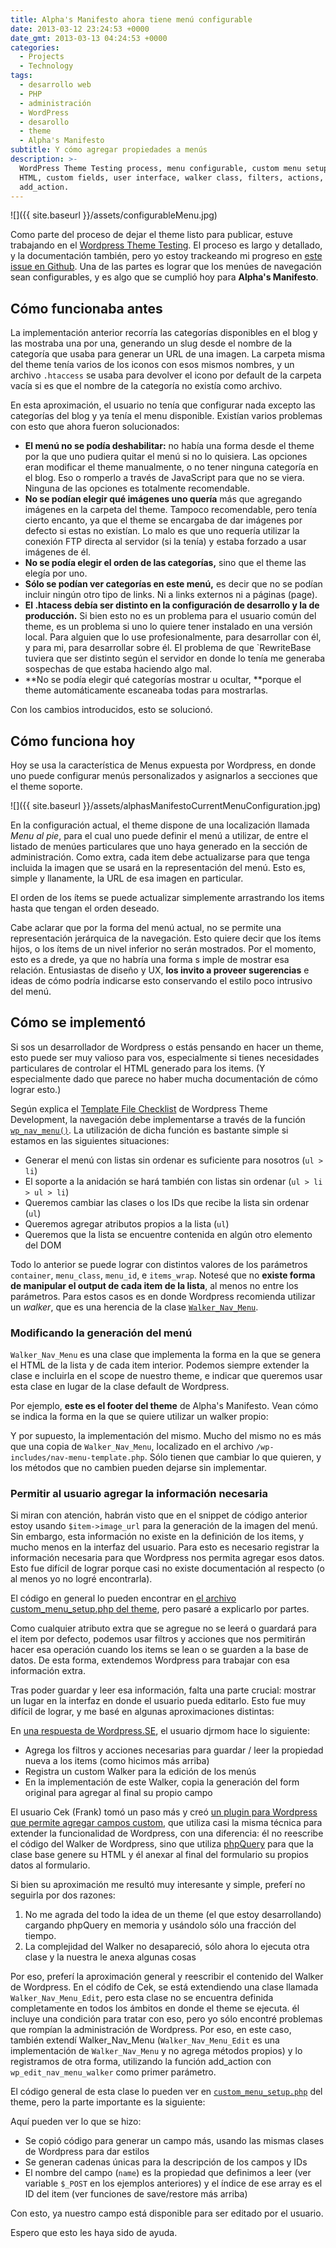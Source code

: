 ```yaml
---
title: Alpha's Manifesto ahora tiene menú configurable
date: 2013-03-12 23:24:53 +0000
date_gmt: 2013-03-13 04:24:53 +0000
categories:
  - Projects
  - Technology
tags:
  - desarrollo web
  - PHP
  - administración
  - WordPress
  - desarollo
  - theme
  - Alpha's Manifesto
subtitle: Y cómo agregar propiedades a menús
description: >-
  WordPress Theme Testing process, menu configurable, custom menu setup, menu
  HTML, custom fields, user interface, walker class, filters, actions, phpQuery,
  add_action.
---
```



![]({{ site.baseurl }}/assets/configurableMenu.jpg)

Como parte del proceso de dejar el theme listo para publicar, estuve trabajando en el <a title="Theme Testing Process, de Wordpress Codex" href="http://codex.wordpress.org/Theme_Development#Theme_Testing_Process">Wordpress Theme Testing</a>. El proceso es largo y detallado, y la documentación también, pero yo estoy trackeando mi progreso en <a title="Setup Wordpress Theme Testing" href="https://github.com/AlphaGit/alphasmanifesto/issues/10">este issue en Github</a>. Una de las partes es lograr que los menúes de navegación sean configurables, y es algo que se cumplió hoy para **Alpha's Manifesto**.

<!--more-->

## Cómo funcionaba antes

La implementación anterior recorría las categorías disponibles en el blog y las mostraba una por una, generando un slug desde el nombre de la categoría que usaba para generar un URL de una imagen. La carpeta misma del theme tenía varios de los iconos con esos mismos nombres, y un archivo `.htaccess` se usaba para devolver el icono por default de la carpeta vacía si es que el nombre de la categoría no existía como archivo.

En esta aproximación, el usuario no tenía que configurar nada excepto las categorías del blog y ya tenía el menu disponible. Existían varios problemas con esto que ahora fueron solucionados:

- **El menú no se podía deshabilitar:** no había una forma desde el theme por la que uno pudiera quitar el menú si no lo quisiera. Las opciones eran modificar el theme manualmente, o no tener ninguna categoría en el blog. Eso o romperlo a través de JavaScript para que no se viera. Ninguna de las opciones es totalmente recomendable.
- **No se podían elegir qué imágenes uno quería** más que agregando imágenes en la carpeta del theme. Tampoco recomendable, pero tenía cierto encanto, ya que el theme se encargaba de dar imágenes por defecto si estas no existían. Lo malo es que uno requería utilizar la conexión FTP directa al servidor (si la tenía) y estaba forzado a usar imágenes de él.
- **No se podía elegir el orden de las categorías,** sino que el theme las elegía por uno.
- **Sólo se podían ver categorías en este menú,** es decir que no se podían incluir ningún otro tipo de links. Ni a links externos ni a páginas (page).
- **El .htacess debía ser distinto en la configuración de desarrollo y la de producción.** Si bien esto no es un problema para el usuario común del theme, es un problema si uno lo quiere tener instalado en una versión local. Para alguien que lo use profesionalmente, para desarrollar con él, y para mi, para desarrollar sobre él. El problema de que `RewriteBase</span> tuviera que ser distinto según el servidor en donde lo tenía me generaba sospechas de que estaba haciendo algo mal.
- **No se podía elegir qué categorías mostrar u ocultar, **porque el theme automáticamente escaneaba todas para mostrarlas.

Con los cambios introducidos, esto se solucionó.

## Cómo funciona hoy

Hoy se usa la característica de Menus expuesta por Wordpress, en donde uno puede configurar menús personalizados y asignarlos a secciones que el theme soporte.

![]({{ site.baseurl }}/assets/alphasManifestoCurrentMenuConfiguration.jpg)

En la configuración actual, el theme dispone de una localización llamada _Menu al pie_, para el cual uno puede definir el menú a utilizar, de entre el listado de menúes particulares que uno haya generado en la sección de administración. Como extra, cada item debe actualizarse para que tenga incluida la imagen que se usará en la representación del menú. Esto es, simple y llanamente, la URL de esa imagen en particular.

El orden de los ítems se puede actualizar simplemente arrastrando los items hasta que tengan el orden deseado.

Cabe aclarar que por la forma del menú actual, no se permite una representación jerárquica de la navegación. Esto quiere decir que los ítems hijos, o los ítems de un nivel inferior no serán mostrados. Por el momento, esto es a drede, ya que no habría una forma s imple de mostrar esa relación. Entusiastas de diseño y UX, **los invito a proveer sugerencias** e ideas de cómo podría indicarse esto conservando el estilo poco intrusivo del menú.

## Cómo se implementó

Si sos un desarrollador de Wordpress o estás pensando en hacer un theme, esto puede ser muy valioso para vos, especialmente si tienes necesidades particulares de controlar el HTML generado para los items. (Y especialmente dado que parece no haber mucha documentación de cómo lograr esto.)

Según explica el [Template File Checklist](http://codex.wordpress.org/Theme_Development#Template_File_Checklist) de Wordpress Theme Development, la navegación debe implementarse a través de la función [`wp_nav_menu()`](http://codex.wordpress.org/Function_Reference/wp_nav_menu). La utilización de dicha función es bastante simple si estamos en las siguientes situaciones:

- Generar el menú con listas sin ordenar es suficiente para nosotros (`ul > li`)
- El soporte a la anidación se hará también con listas sin ordenar (`ul > li > ul > li`)
- Queremos cambiar las clases o los IDs que recibe la lista sin ordenar (`ul`)
- Queremos agregar atributos propios a la lista (`ul`)
- Queremos que la lista se encuentre contenida en algún otro elemento del DOM

Todo lo anterior se puede lograr con distintos valores de los parámetros `container`, `menu_class`, `menu_id`, e `items_wrap`. Notesé que no **existe forma de manipular el output de cada item de la lista**, al menos no entre los parámetros. Para estos casos es en donde Wordpress recomienda utilizar un _walker_, que es una herencia de la clase [`Walker_Nav_Menu`](http://phpdoc.wordpress.org/trunk/WordPress/Nav_Menus/Walker_Nav_Menu.html).

### Modificando la generación del menú

`Walker_Nav_Menu` es una clase que implementa la forma en la que se genera el HTML de la lista y de cada item interior. Podemos siempre extender la clase e incluirla en el scope de nuestro theme, e indicar que queremos usar esta clase en lugar de la clase default de Wordpress.

Por ejemplo, **este es el footer del theme** de Alpha's Manifesto. Vean cómo se indica la forma en la que se quiere utilizar un walker propio:

<script src="https://gist.github.com/AlphaGit/5149170.js"></script>

Y por supuesto, la implementación del mismo. Mucho del mismo no es más que una copia de `Walker_Nav_Menu`, localizado en el archivo `/wp-includes/nav-menu-template.php`. Sólo tienen que cambiar lo que quieren, y los métodos que no cambien pueden dejarse sin implementar.

<script src="https://gist.github.com/AlphaGit/5149182.js"></script>

### Permitir al usuario agregar la información necesaria

Si miran con atención, habrán visto que en el snippet de código anterior estoy usando `$item->image_url` para la generación de la imagen del menú. Sin embargo, esta información no existe en la definición de los items, y mucho menos en la interfaz del usuario. Para esto es necesario registrar la información necesaria para que Wordpress nos permita agregar esos datos. Esto fue difícil de lograr porque casi no existe documentación al respecto (o al menos yo no logré encontrarla).

El código en general lo pueden encontrar en [el archivo custom_menu_setup.php del theme](https://github.com/AlphaGit/alphasmanifesto/blob/8517782b4b4bfeeedbb5aa684bc690540d9ab479/custom_menu_setup.php), pero pasaré a explicarlo por partes.

Como cualquier atributo extra que se agregue no se leerá o guardará para el item por defecto, podemos usar filtros y acciones que nos permitirán hacer esa operación cuando los items se lean o se guarden a la base de datos. De esta forma, extendemos Wordpress para trabajar con esa información extra.

<script src="https://gist.github.com/AlphaGit/5149216.js"></script>

Tras poder guardar y leer esa información, falta una parte crucial: mostrar un lugar en la interfaz en donde el usuario pueda editarlo. Esto fue muy difícil de lograr, y me basé en algunas aproximaciones distintas:

En <a title="How to add a custom field in the advanced menu properties?" href="http://wordpress.stackexchange.com/a/33495/28848">una respuesta de Wordpress.SE</a>, el usuario djrmom hace lo siguiente:

- Agrega los filtros y acciones necesarias para guardar / leer la propiedad nueva a los items (como hicimos más arriba)
- Registra un custom Walker para la edición de los menús
- En la implementación de este Walker, copia la generación del form original para agregar al final su propio campo

El usuario Cek (Frank) tomó un paso más y creó <a title="Wordpress Menu Item Meta Fields" href="http://changeset.hr/blog/code/wordpress-menu-item-meta-fields">un plugin para Wordpress que permite agregar campos custom</a>, que utiliza casi la misma técnica para extender la funcionalidad de Wordpress, con una diferencia: él no reescribe el código del Walker de Wordpress, sino que utiliza [phpQuery](https://code.google.com/p/phpquery/) para que la clase base genere su HTML y él anexar al final del formulario su propios datos al formulario.

Si bien su aproximación me resultó muy interesante y simple, preferí no seguirla por dos razones:

1. No me agrada del todo la idea de un theme (el que estoy desarrollando) cargando phpQuery en memoria y usándolo sólo una fracción del tiempo.
1. La complejidad del Walker no desapareció, sólo ahora lo ejecuta otra clase y la nuestra le anexa algunas cosas

Por eso, preferí la aproximación general y reescribir el contenido del Walker de Wordpress. En el códifo de Cek, se está extendiendo una clase llamada `Walker_Nav_Menu_Edit`, pero esta clase no se encuentra definida completamente en todos los ámbitos en donde el theme se ejecuta. él incluye una condición para tratar con eso, pero yo sólo encontré problemas que rompían la administración de Wordpress. Por eso, en este caso, también extendí Walker_Nav_Menu (`Walker_Nav_Menu_Edit` es una implementación de `Walker_Nav_Menu` y no agrega métodos propios) y lo registramos de otra forma, utilizando la función add_action con `wp_edit_nav_menu_walker` como primer parámetro.

El código general de esta clase lo pueden ver en [`custom_menu_setup.php`](https://github.com/AlphaGit/alphasmanifesto/blob/master/custom_menu_setup.php) del theme, pero la parte importante es la siguiente:

<script src="https://gist.github.com/AlphaGit/5149321.js"></script>

Aquí pueden ver lo que se hizo:

- Se copió código para generar un campo más, usando las mismas clases de Wordpress para dar estilos
- Se generan cadenas únicas para la descripción de los campos y IDs
- El nombre del campo (`name`) es la propiedad que definimos a leer (ver variable `$_POST` en los ejemplos anteriores) y el índice de ese array es el ID del item (ver funciones de save/restore más arriba)

Con esto, ya nuestro campo está disponible para ser editado por el usuario.

Espero que esto les haya sido de ayuda.
